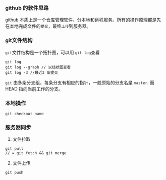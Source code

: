 
### github 的软件思路
github 本质上是一个仓库管理软件，分本地和远程服务。所有的操作原理都是先在本地完成文件的`提交`，最终`上传`到服务器。
### git文件结构
`git`文件结构是一个拓扑图，可以用 `git log`查看
```
git log
git log --graph // 以线状图查看
git log -3 //最近3 条提交
```
`git` 由多条分支组，每条分支有相应的指针，一般原始的分支名是 `master`.
而 HEAD 指向当前工作的分支。

### 本地操作

```
git checkout name
```



### 服务器同步
1. 文件拉取
```
git pull
// = git fetch && git merge
```
2. 文件上传
```
git push
```